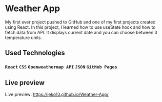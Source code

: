 # Weather App

My first ever project pushed to GitHub and one of my first projects created using React. In this project, I learned how to use useState hook and how to fetch data from API. It displays current date and you can choose between 3 temperature units.

## Used Technologies

### `React` `CSS` `Openweathermap API` `JSON` `GitHub Pages`

## Live preview

Live preview: https://jeko10.github.io/Weather-App/

